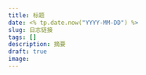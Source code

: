 ```yaml
---
title: 标题
date: <% tp.date.now("YYYY-MM-DD") %>
slug: 日志链接
tags: []
description: 摘要
draft: true
image:
---
```

